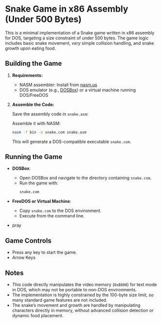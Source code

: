 # Snake Game in x86 Assembly (Under 500 Bytes)

This is a minimal implementation of a Snake game written in x86 assembly for DOS, targeting a size constraint of under 500 bytes. The game logic includes basic snake movement, _very_ simple collision handling, and snake growth upon eating food.

## Building the Game

1. **Requirements:**
   - NASM assembler: Install from [nasm.us](https://www.nasm.us/)
   - DOS emulator (e.g., [DOSBox](https://www.dosbox.com/)) or a virtual machine running DOS/FreeDOS

2. **Assemble the Code:**

   Save the assembly code in `snake.asm`:

   Assemble it with NASM:
   ```sh
   nasm -f bin -o snake.com snake.asm
   ```

   This will generate a DOS-compatible executable `snake.com`.

## Running the Game

- **DOSBox**:
  - Open DOSBox and navigate to the directory containing `snake.com`.
  - Run the game with:
    ```sh
    snake.com
    ```

- **FreeDOS or Virtual Machine**:
  - Copy `snake.com` to the DOS environment.
  - Execute from the command line.

- pray
## Game Controls

- Press any key to start the game.
- Arrow Keys

## Notes

- This code directly manipulates the video memory (`0xB800`) for text mode in DOS, which may not be portable to non-DOS environments.
- The implementation is highly constrained by the 100-byte size limit, so many standard game features are not included.
- The snake’s movement and growth are handled by manipulating characters directly in memory, without advanced collision detection or dynamic food placement.
